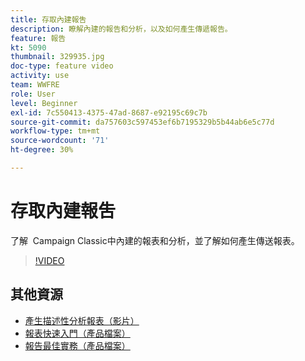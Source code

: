 ```yaml
---
title: 存取內建報吿
description: 瞭解內建的報告和分析，以及如何產生傳遞報告。
feature: 報告
kt: 5090
thumbnail: 329935.jpg
doc-type: feature video
activity: use
team: WWFRE
role: User
level: Beginner
exl-id: 7c550413-4375-47ad-8687-e92195c69c7b
source-git-commit: da757603c597453ef6b7195329b5b44ab6e5c77d
workflow-type: tm+mt
source-wordcount: '71'
ht-degree: 30%

---
```


# 存取內建報吿

了解  Campaign Classic中內建的報表和分析，並了解如何產生傳送報表。

>[!VIDEO](https://video.tv.adobe.com/v/329935?quality=12)

## 其他資源

* [產生描述性分析報表（影片）](/help/reporting/generating-a-descriptive-analysis-report.md)
* [報表快速入門（產品檔案）](https://experienceleague.adobe.com/docs/campaign-classic/using/reporting/reporting-in-adobe-campaign/about-adobe-campaign-reporting-tools.html)
* [報告最佳實務（產品檔案）](https://experienceleague.adobe.com/docs/campaign-classic/using/reporting/reporting-in-adobe-campaign/best-practices.html)
